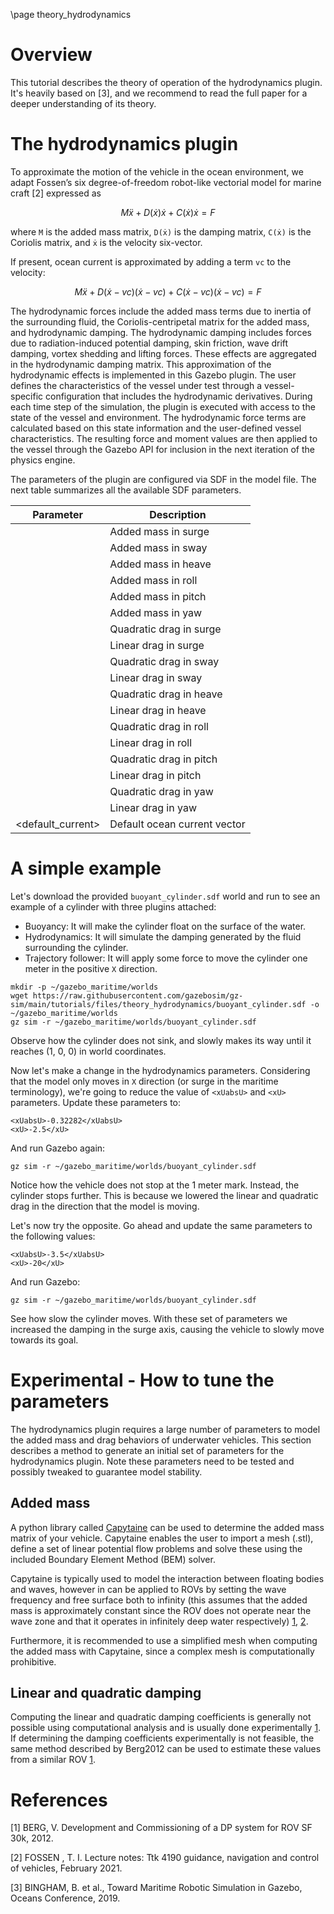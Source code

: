 \page theory_hydrodynamics

# Overview

This tutorial describes the theory of operation of the hydrodynamics plugin.
It's heavily based on [3], and we recommend to read the full paper for a deeper
understanding of its theory.

# The hydrodynamics plugin

To approximate the motion of the vehicle in the ocean environment, we adapt
Fossen’s six degree-of-freedom robot-like vectorial model for marine craft [2]
expressed as 

$$M ẍ + D(ẋ)ẋ + C(ẋ)ẋ = F$$

where `M` is the added mass matrix, `D(ẋ)` is the damping matrix, `C(ẋ)` is the
Coriolis matrix, and `ẋ` is the velocity six-vector.

If present, ocean current is approximated by adding a term `vc` to the velocity:

$$M ẍ + D(ẋ − vc )(ẋ − vc ) + C(ẋ − vc )(ẋ − vc ) = F$$

The hydrodynamic forces include the added mass terms due to inertia of the
surrounding fluid, the Coriolis-centripetal matrix for the added mass, and
hydrodynamic damping. The hydrodynamic damping includes forces due to
radiation-induced potential damping, skin friction, wave drift damping, vortex
shedding and lifting forces. These effects are aggregated in the hydrodynamic
damping matrix. This approximation of the hydrodynamic effects is implemented in
this Gazebo plugin. The user defines the characteristics of the vessel under
test through a vessel-specific configuration that includes the hydrodynamic
derivatives. During each time step of the simulation, the plugin is executed
with access to the state of the vessel and environment. The hydrodynamic force
terms are calculated based on this state information and the user-defined vessel
characteristics. The resulting force and moment values are then applied to the 
vessel through the Gazebo API for inclusion in the next iteration of the physics 
engine. 

The parameters of the plugin are configured via SDF in the model file.
The next table summarizes all the available SDF parameters.

Parameter         | Description
------------------| -------------
<xDotU>           | Added mass in surge
<yDotV>           | Added mass in sway
<zDotW>           | Added mass in heave
<kDotP>           | Added mass in roll
<mDotQ>           | Added mass in pitch
<nDotR>           | Added mass in yaw
<xUabsU>          | Quadratic drag in surge
<xU>              | Linear drag in surge
<yVabsV>          | Quadratic drag in sway
<yV>              | Linear drag in sway
<zWabsW>          | Quadratic drag in heave
<zW>              | Linear drag in heave
<kPabsP>          | Quadratic drag in roll
<kP>              | Linear drag in roll
<mQabsQ>          | Quadratic drag in pitch
<mQ>              | Linear drag in pitch
<nRabsR>          | Quadratic drag in yaw
<nR>              | Linear drag in yaw
<default_current> | Default ocean current vector

# A simple example

Let's download the provided `buoyant_cylinder.sdf` world and run to see an
example of a cylinder with three plugins attached:

* Buoyancy: It will make the cylinder float on the surface of the water.
* Hydrodynamics: It will simulate the damping generated by the fluid
surrounding the cylinder. 
* Trajectory follower: It will apply some force to move the cylinder one meter
in the positive `X` direction.

```
mkdir -p ~/gazebo_maritime/worlds
wget https://raw.githubusercontent.com/gazebosim/gz-sim/main/tutorials/files/theory_hydrodynamics/buoyant_cylinder.sdf -o ~/gazebo_maritime/worlds
gz sim -r ~/gazebo_maritime/worlds/buoyant_cylinder.sdf
```

Observe how the cylinder does not sink, and slowly makes its way until it
reaches (1, 0, 0) in world coordinates.

Now let's make a change in the hydrodynamics parameters. Considering that the
model only moves in `X` direction (or surge in the maritime terminology), we're
going to reduce the value of `<xUabsU>` and `<xU>` parameters. Update these
parameters to:

```
<xUabsU>-0.32282</xUabsU>
<xU>-2.5</xU>
```

And run Gazebo again:

```
gz sim -r ~/gazebo_maritime/worlds/buoyant_cylinder.sdf
```

Notice how the vehicle does not stop at the 1 meter mark. Instead, the cylinder
stops further. This is because we lowered the linear and quadratic drag in the
direction that the model is moving.

Let's now try the opposite. Go ahead and update the same parameters to the
following values:

```
<xUabsU>-3.5</xUabsU>
<xU>-20</xU>
```

And run Gazebo:

```
gz sim -r ~/gazebo_maritime/worlds/buoyant_cylinder.sdf
```

See how slow the cylinder moves. With these set of parameters we increased the
damping in the surge axis, causing the vehicle to slowly move towards its goal.

# Experimental - How to tune the parameters

The hydrodynamics plugin requires a large number of parameters to model the
added mass and drag behaviors of underwater vehicles. This section describes a
method to generate an initial set of parameters for the hydrodynamics plugin.
Note these parameters need to be tested and possibly tweaked to guarantee model
stability.

## Added mass

A python library called [Capytaine](https://github.com/capytaine/capytaine) can
be used to determine the added mass matrix of your vehicle. Capytaine enables
the user to import a mesh (.stl), define a set of linear potential flow problems
and solve these using the included Boundary Element Method (BEM) solver.

Capytaine is typically used to model the interaction between floating bodies and
waves, however in can be applied to ROVs by setting the wave frequency and free
surface both to infinity (this assumes that the added mass is approximately
constant since the ROV does not operate near the wave zone and that it operates
in infinitely deep water respectively) [1](p.14), [2](p.18).

Furthermore, it is recommended to use a simplified mesh when computing the added
mass with Capytaine, since a complex mesh is computationally prohibitive.

## Linear and quadratic damping

Computing the linear and quadratic damping coefficients is generally not
possible using computational analysis and is usually done experimentally
[1](p.28). If determining the damping coefficients experimentally is not
feasible, the same method described by Berg2012 can be used to estimate these
values from a similar ROV [1](p.28-31).

# References

[1] BERG, V. Development and Commissioning of a DP system for ROV SF 30k,
2012.

[2] FOSSEN , T. I. Lecture notes: Ttk 4190 guidance, navigation and control of
vehicles, February 2021.

[3] BINGHAM, B. et al., Toward Maritime Robotic Simulation in Gazebo, Oceans
Conference, 2019.
